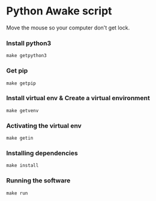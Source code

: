 # Python Awake script

Move the mouse so your computer don't get lock.

### Install python3
```
make getpython3
```

### Get pip
```
make getpip
```

### Install virtual env & Create a virtual environment
```
make getvenv
```

### Activating the virtual env
```
make getin
```

### Installing dependencies
```
make install
```

### Running the software
```
make run
```
